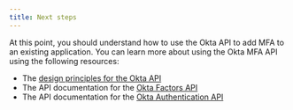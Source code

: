 ```yaml
---
title: Next steps
---
```


At this point, you should understand how to use the Okta API to add MFA to an existing application. You can learn more about using the
Okta MFA API using the following resources:

* The [design principles for the Okta API](/docs/reference/api-overview/)
* The API documentation for the [Okta Factors API](/docs/reference/api/factors/)
* The API documentation for the [Okta Authentication API](/docs/reference/api/authn/)
